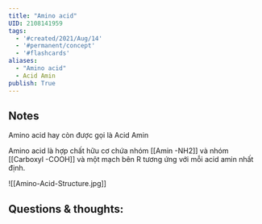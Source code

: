 ```yaml
---
title: "Amino acid"
UID: 2108141959
tags:
  - '#created/2021/Aug/14'
  - '#permanent/concept'
  - '#flashcards'
aliases: 
  - "Amino acid"
  - Acid Amin
publish: True
---
```



## Notes
Amino acid hay còn được gọi là Acid Amin

Amino acid là hợp chất hữu cơ chứa nhóm [[Amin -NH2]] và nhóm [[Carboxyl -COOH]] và một mạch bên R tương ứng với mỗi acid amin nhất định.

![[Amino-Acid-Structure.jpg]]

## Questions & thoughts:
